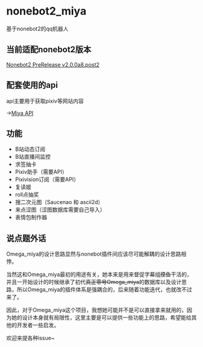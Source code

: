 # nonebot2_miya

基于nonebot2的qq机器人

## 当前适配nonebot2版本

[Nonebot2 PreRelease v2.0.0a8.post2](https://github.com/nonebot/nonebot2/releases/tag/v2.0.0a8.post2)

## 配套使用的api

api主要用于获取pixiv等网站内容

->[Miya API](https://github.com/Ailitonia/miya_api)

## 功能

- B站动态订阅
- B站直播间监控
- 求签抽卡
- Pixiv助手（需要API）
- Pixivision订阅（需要API）
- 复读姬
- roll点抽奖
- 搜二次元图（Saucenao 和 ascii2d）
- 来点涩图（涩图数据库需要自己导入）
- 表情包制作器


## 说点题外话

Omega_miya的设计思路显然与nonebot插件间应该尽可能解耦的设计思路相悖。

当然这和Omega_miya最初的用途有关，她本来是用来督促字幕组~~摸鱼~~干活的，并且一开始设计的时候继承了初代~~真正零号Omega_miya~~的数据库以及设计思路，所以Omega_miya的插件体系是强耦合的，后来随着功能迭代，也就改不过来了。

因此，对于Omega_miya这个项目，我想她可能并不是可以直接拿来就用的，因为她的设计本身就有局限性，这里主要是可以提供一些功能上的思路，希望能给其他的开发者一些启发。

欢迎来提各种issue~

